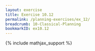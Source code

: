 ```yaml
---
layout: exercise
title: Exercise 10.12
permalink: /planning-exercises/ex_12/
breadcrumb: 10-Classical-Planning
bookmarkID: ex10.12
---
```


{% include mathjax_support %}
